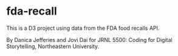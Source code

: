 # fda-recall

This is a D3 project using data from the FDA food recalls API.

By Danica Jefferies and Jovi Dai for JRNL 5500: Coding for Digital Storytelling, Northeastern University.
